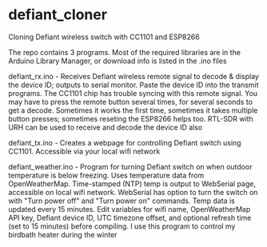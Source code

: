 # defiant_cloner
Cloning Defiant wireless switch with CC1101 and ESP8266

The repo contains 3 programs. Most of the required libraries are in the Arduino Library Manager, or download info is listed in the .ino files
    
defiant_rx.ino - Receives Defiant wireless remote signal to decode & display the device ID; outputs to serial monitor. Paste the 
                 device ID into the transmit programs. The CC1101 chip has trouble syncing with this remote signal. You may have to press 
                 the remote button several times, for several seconds to get a decode. Sometimes it works the first time, sometimes 
                 it takes multiple button presses; sometimes reseting the ESP8266 helps too. RTL-SDR with URH can be used to receive and
                 decode the device ID also
                 
defiant_tx.ino - Creates a webpage for controlling Defiant switch using CC1101. Accessible via your local wifi network

defiant_weather.ino - Program for turning Defiant switch on when outdoor temperature is below freezing. Uses temperature data 
                      from OpenWeatherMap. Time-stamped (NTP) temp is output to WebSerial page, accessible on local wifi network. 
                      WebSerial has option to turn the switch on with "Turn power off" and "Turn power on" commands. Temp data
                      is updated every 15 minutes. Edit variables for wifi name, OpenWeatherMap API key, 
                      Defiant device ID, UTC timezone offset, and optional refresh time (set to 15 minutes) before compiling.
                      I use this program to control my birdbath heater during the winter
